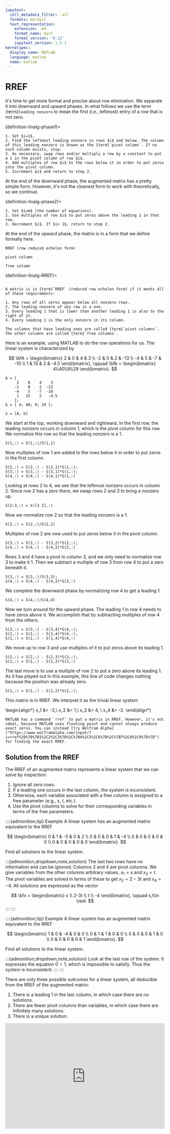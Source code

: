 ```yaml
---
jupytext:
  cell_metadata_filter: -all
  formats: md:myst
  text_representation:
    extension: .md
    format_name: myst
    format_version: '0.12'
    jupytext_version: 1.5.1
kernelspec:
  display_name: MATLAB
  language: matlab
  name: matlab
---
```

# RREF

It's time to get more formal and precise about row elimination. We separate it into downward and upward phases.  In what follows we use the term {term}`leading nonzero` to mean the first (i.e., leftmost) entry of a row that is not zero.

(definition-linalg-phase1)=

````{proof:algorithm}  Row elimination downward phase
1. Set $i=1$.
2. Find the leftmost leading nonzero in rows $i$ and below. The column of this leading nonzero is known as the {term}`pivot column`. If no such column exists, stop.
3. As necessary, swap rows and/or multiply a row by a constant to put a 1 in the pivot column of row $i$.
4. Add multiples of row $i$ to the rows below it in order to put zeros into the pivot column.
5. Increment $i$ and return to step 2.
````

At the end of the downward phase, the augmented matrix has a pretty simple form. However, it's not the cleanest form to work with theoretically, so we continue.

(definition-linalg-phase2)=

````{proof:algorithm} Row elimination upward phase
1. Set $i=m$ (the number of equations).
2. Use multiples of row $i$ to put zeros above the leading 1 in that row.
3. Decrement $i$. If $i> 1$, return to step 2.
````

At the end of the upward phase, the matrix is in a form that we define formally here.

```{index}
RREF (row reduced echelon form)
```

```{index}
pivot column
```

```{index}
free column
```

(definition-linalg-RREF)=

````{proof:definition} RREF

A matrix is in {term}`RREF` (reduced row echelon form) if it meets all of these requirements:

1. Any rows of all zeros appear below all nonzero rows.
2. The leading nonzero of any row is a one.
3. Every leading 1 that is lower than another leading 1 is also to the right of it.
4. Every leading 1 is the only nonzero in its column.

The columns that have leading ones are called {term}`pivot columns`. The other columns are called {term}`free columns`.
````

Here is an example, using MATLAB to do the row operations for us. The linear system is characterized by

$$
\bfA = \begin{bmatrix}
2 & 0 & 4 & 3 \\ -2 & 0 & 2 & -13 \\ -4 & 5 & -7 & -10 \\ 1 & 15 & 2 & -4.5
\end{bmatrix}, \qquad 
\bfb = \begin{bmatrix}
4\\40\\9\\29
\end{bmatrix}.
$$

```{code-cell}
A = [
     2    0    4    3 
    -2    0    2  -13
    -4    5   -7  -10 
     1   15    2   -4.5
    ];
b = [ 4; 40; 9; 29 ];

S = [A, b]
```

We start at the top, working downward and rightward. In the first row, the leading nonzero occurs in column 1, which is the pivot column for this row. We normalize this row so that the leading nonzero is a 1.

```{code-cell}
S(1,:) = S(1,:)/S(1,1)
```

Now multiples of row 1 are added to the rows below it in order to put zeros in the first column.

```{code-cell}
S(2,:) = S(2,:) - S(2,1)*S(1,:);
S(3,:) = S(3,:) - S(3,1)*S(1,:);
S(4,:) = S(4,:) - S(4,1)*S(1,:)
```

Looking at rows 2 to 4, we see that the leftmost nonzero occurs in column 2. Since row 2 has a zero there, we swap rows 2 and 3 to bring a nonzero up.

```{code-cell}
S(2:3,:) = S([3 2],:)
```

Now we normalize row 2 so that the leading nonzero is a 1.

```{code-cell}
S(2,:) = S(2,:)/S(2,2)
```

Multiples of row 2 are now used to put zeros below it in the pivot column.

```{code-cell}
S(3,:) = S(3,:) - S(3,2)*S(2,:);
S(4,:) = S(4,:) - S(4,2)*S(2,:)
```

Rows 3 and 4 have a pivot in column 3, and we only need to normalize row 3 to make it 1. Then we subtract a multiple of row 3 from row 4 to put a zero beneath it.

```{code-cell}
S(3,:) = S(3,:)/S(3,3);
S(4,:) = S(4,:) - S(4,3)*S(3,:)
```

We complete the downward phase by normalizing row 4 to get a leading 1.

```{code-cell}
S(4,:) = S(4,:)/S(4,4)
```

Now we turn around for the upward phase. The leading 1 in row 4 needs to have zeros above it. We accomplish that by subtracting multiples of row 4 from the others.

```{code-cell}
S(3,:) = S(3,:) - S(3,4)*S(4,:);
S(2,:) = S(2,:) - S(2,4)*S(4,:);
S(1,:) = S(1,:) - S(1,4)*S(4,:)
```

We move up to row 3 and use multiples of it to put zeros above its leading 1.

```{code-cell}
S(2,:) = S(2,:) - S(2,3)*S(3,:);
S(1,:) = S(1,:) - S(1,3)*S(3,:)
```

The last move is to use a multiple of row 2 to put a zero above its leading 1. As it has played out in this example, this line of code changes nothing because the position was already zero.

```{code-cell}
S(1,:) = S(1,:) - S(1,2)*S(2,:);
```

This matrix is in RREF. We interpret it as the trivial linear system

\begin{align*}
x_1 &= -3,\\ x_2 &= 1,\\ x_3 &= 4, \\ x_4 &= -2.
\end{align*}

```{warning}
MATLAB has a command `rref` to put a matrix in RREF. However, it's not ideal, because MATLAB uses floating point and cannot always produce exact zeros. You can instead [try Wolfram Alpha]("https://www.wolframalpha.com/input/?i=rref%20%7B%7B1%2C2%2C3%7D%2C%7B4%2C5%2C6%7D%2C%7B7%2C8%2C9%7D%7D") for finding the exact RREF.
```

## Solution from the RREF

The RREF of an augmented matrix represents a linear system that we can solve by inspection:

1. Ignore all zero rows.
2. If a leading one occurs in the last column, the system is inconsistent.
3. Otherwise, each variable associated with a free column is assigned to a free parameter (e.g., $s$, $t$, etc.).
4. Use the pivot columns to solve for their corresponding variables in terms of the free parameters.

::::{admonition,tip} Example
A linear system has an augmented matrix equivalent to the RREF

$$
\begin{bmatrix}
0 & 1 & -3 & 0 & 2 \\
0 & 0 & 0  & 1 & -4 \\
0 & 0 & 0  & 0 & 0  \\
0 & 0 & 0  & 0 & 0  
\end{bmatrix}.
$$

Find all solutions to the linear system.

:::{admonition,dropdown,note,solution}
The last two rows have no information and can be ignored. Columns 2 and 4 are pivot columns. We give variables from the other columns arbitrary values, $x_1=s$ and $x_3=t$. The pivot variables are solved in terms of these to get $x_2=2-3t$ and $x_4=-4$. All solutions are expressed as the vector

$$
\bfx = \begin{bmatrix}
s \\ 2-3t \\ t \\ -4
\end{bmatrix}, \qquad s,t\in \real.
$$
:::
::::

::::{admonition,tip} Example
A linear system has an augmented matrix equivalent to the RREF

$$
\begin{bmatrix}
1 & 0 & -4 & 0 & 0 \\
0 & 1 & 1  & 0 & 0 \\
0 & 0 & 0  & 1 & 0  \\
0 & 0 & 0  & 0 & 1
\end{bmatrix}.
$$

Find all solutions to the linear system.

:::{admonition,dropdown,note,solution}
Look at the last row of the system. It expresses the equation $0=1$, which is impossible to satisfy. Thus the system is inconsistent.
:::
::::

There are only three possible outcomes for a linear system, all deducible from the RREF of the augmented matrix:

1. There is a leading 1 in the last column, in which case there are no solutions.
2. There are fewer pivot columns than variables, in which case there are infinitely many solutions.
3. There is a unique solution.

<div style="max-width:608px"><div style="position:relative;padding-bottom:66.118421052632%"><iframe id="kaltura_player" src="https://cdnapisec.kaltura.com/p/2358381/sp/235838100/embedIframeJs/uiconf_id/43030021/partner_id/2358381?iframeembed=true&playerId=kaltura_player&entry_id=1_s77dhjjx&flashvars[streamerType]=auto&amp;flashvars[localizationCode]=en&amp;flashvars[leadWithHTML5]=true&amp;flashvars[sideBarContainer.plugin]=true&amp;flashvars[sideBarContainer.position]=left&amp;flashvars[sideBarContainer.clickToClose]=true&amp;flashvars[chapters.plugin]=true&amp;flashvars[chapters.layout]=vertical&amp;flashvars[chapters.thumbnailRotator]=false&amp;flashvars[streamSelector.plugin]=true&amp;flashvars[EmbedPlayer.SpinnerTarget]=videoHolder&amp;flashvars[dualScreen.plugin]=true&amp;flashvars[Kaltura.addCrossoriginToIframe]=true&amp;&wid=1_7n8e1h1a" width="608" height="402" allowfullscreen webkitallowfullscreen mozAllowFullScreen allow="autoplay *; fullscreen *; encrypted-media *" sandbox="allow-forms allow-same-origin allow-scripts allow-top-navigation allow-pointer-lock allow-popups allow-modals allow-orientation-lock allow-popups-to-escape-sandbox allow-presentation allow-top-navigation-by-user-activation" frameborder="0" title="Kaltura Player" style="position:absolute;top:0;left:0;width:100%;height:100%"></iframe></div></div>
